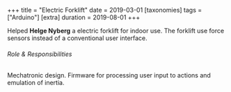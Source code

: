 +++
title = "Electric Forklift"
date = 2019-03-01
[taxonomies]
tags = ["Arduino"]
[extra]
duration = 2019-08-01
+++

Helped **Helge Nyberg** a electric forklift for indoor use. 
The forklift use force sensors instead of a conventional user interface.

###### Role & Responsibilities

Mechatronic design. Firmware for processing user input to actions and emulation of inertia.